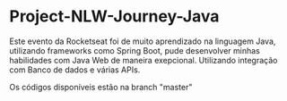 # Project-NLW-Journey-Java

Este evento da Rocketseat foi de muito aprendizado na linguagem Java, utilizando frameworks como Spring Boot, pude desenvolver minhas habilidades com Java Web de maneira exepcional.
Utilizando integração com Banco de dados e várias APIs.

Os códigos disponíveis estão na branch "master"
